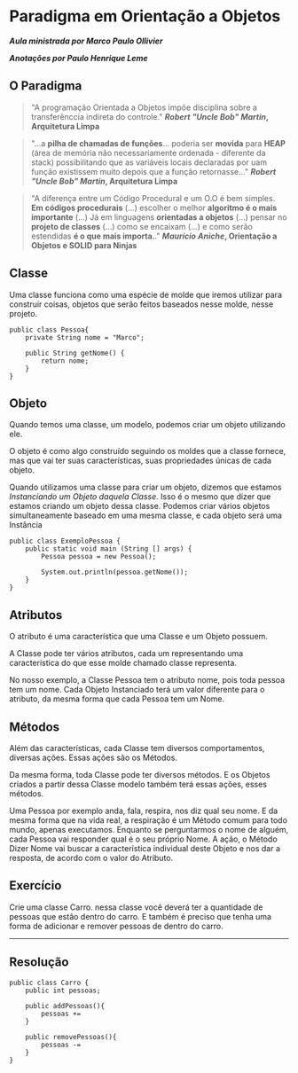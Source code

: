 # Paradigma em Orientação a Objetos

_**Aula ministrada por Marco Paulo Ollivier**_

_**Anotações por Paulo Henrique Leme**_

## O Paradigma

>"A programação Orientada a Objetos impõe disciplina sobre a transferênccia indireta do controle." **_Robert "Uncle Bob" Martin_, Arquitetura Limpa**

>"...a **pilha de chamadas de funções**... poderia ser **movida** para **HEAP** (área de memória não necessariamente ordenada - diferente da stack) possibilitando que as variáveis locais declaradas por uam função existissem muito depois que a função retornasse..." **_Robert "Uncle Bob" Martin_, Arquitetura Limpa**

>"A diferença entre um Código Procedural e um O.O é bem simples. **Em códigos procedurais** (...) escolher o melhor **algoritmo é o mais importante** (...) Já em linguagens **orientadas a objetos** (...) pensar no **projeto de classes** (...) como se encaixam (...) e como serão estendidas **é o que mais importa.**." **_Maurício Aniche_, Orientação a Objetos e SOLID para Ninjas**

## Classe

Uma classe funciona como uma espécie de molde que iremos utilizar para construir coisas, objetos que serão feitos baseados nesse molde, nesse projeto.

```
public class Pessoa{
    private String nome = "Marco";

    public String getNome() {
        return nome;
    }
}
```

## Objeto

Quando temos uma classe, um modelo, podemos criar um objeto utilizando ele.

O objeto é como algo construído seguindo os moldes que a classe fornece, mas que vai ter suas características, suas propriedades únicas de cada objeto.

Quando utilizamos uma classe para criar um objeto, dizemos que estamos _Instanciando um Objeto daquela Classe_. Isso é o mesmo que dizer que estamos criando um objeto dessa classe. Podemos criar vários objetos simultaneamente baseado em uma mesma classe, e cada objeto será uma Instância

```
public class ExemploPessoa {
    public static void main (String [] args) {
        Pessoa pessoa = new Pessoa();

        System.out.println(pessoa.getNome());
    }
}
```

## Atributos

O atributo é uma característica que uma Classe e um Objeto possuem.

A Classe pode ter vários atributos, cada um representando uma característica do que esse molde chamado classe representa.

No nosso exemplo, a Classe Pessoa tem o atributo nome, pois toda pessoa tem um nome. Cada Objeto Instanciado terá um valor diferente para o atributo, da mesma forma que cada Pessoa tem um Nome.

## Métodos

Além das características, cada Classe tem diversos comportamentos, diversas ações. Essas ações são os Métodos.

Da mesma forma, toda Classe pode ter diversos métodos. E os Objetos criados a partir dessa Classe modelo também terá essas ações, esses métodos.

Uma Pessoa por exemplo anda, fala, respira, nos diz qual seu nome. E da mesma forma que na vida real, a respiração é um Método comum para todo mundo, apenas executamos. Enquanto se perguntarmos o nome de alguém, cada Pessoa vai responder qual é o seu próprio Nome. A ação, o Método Dizer Nome vai buscar a característica individual deste Objeto e nos dar a resposta, de acordo com o valor do Atributo.

## Exercício

Crie uma classe Carro. nessa classe você deverá ter a quantidade de pessoas que estão dentro do carro. E também é preciso que tenha uma forma de adicionar e remover pessoas de dentro do carro.

---

## Resolução

```
public class Carro {
    public int pessoas;

    public addPessoas(){
        pessoas +=
    }

    public removePessoas(){
        pessoas -=
    }
}
```
